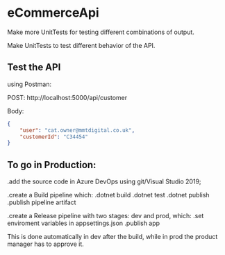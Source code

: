 # eCommerceApi #

Make more UnitTests for testing different combinations of output.

Make UnitTests to test different behavior of the API.

## Test the API ## 

using Postman:

POST: http://localhost:5000/api/customer

Body:
```json
{
	"user": "cat.owner@mmtdigital.co.uk",
	"customerId": "C34454"
} 
```
## To go in Production: ##
.add the source code in Azure DevOps using git/Visual Studio 2019;

.create a Build pipeline which:
  .dotnet build
  .dotnet test
  .dotnet publish
  .publish pipeline artifact
  
.create a Release pipeline with two stages: dev and prod, which:
    .set enviroment variables in appsettings.json
    .publish app
    
This is done automatically in dev after the build, while in prod the product manager has to approve it.
